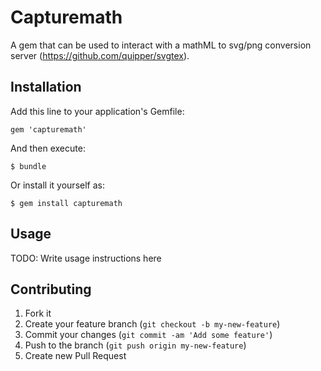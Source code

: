 # Capturemath

A gem that can be used to interact with a mathML to svg/png conversion server (https://github.com/quipper/svgtex). 

## Installation

Add this line to your application's Gemfile:

    gem 'capturemath'

And then execute:

    $ bundle

Or install it yourself as:

    $ gem install capturemath

## Usage

TODO: Write usage instructions here

## Contributing

1. Fork it
2. Create your feature branch (`git checkout -b my-new-feature`)
3. Commit your changes (`git commit -am 'Add some feature'`)
4. Push to the branch (`git push origin my-new-feature`)
5. Create new Pull Request
